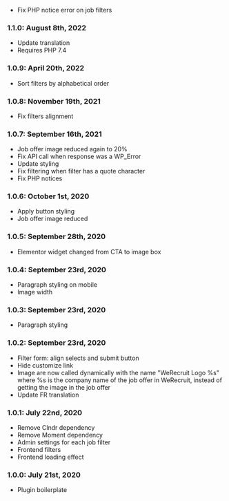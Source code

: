 * Fix PHP notice error on job filters

### 1.1.0: August 8th, 2022
* Update translation
* Requires PHP 7.4

### 1.0.9: April 20th, 2022
* Sort filters by alphabetical order

### 1.0.8: November 19th, 2021
* Fix filters alignment

### 1.0.7: September 16th, 2021
* Job offer image reduced again to 20%
* Fix API call when response was a WP_Error
* Update styling
* Fix filtering when filter has a quote character
* Fix PHP notices

### 1.0.6: October 1st, 2020
* Apply button styling
* Job offer image reduced

### 1.0.5: September 28th, 2020
* Elementor widget changed from CTA to image box

### 1.0.4: September 23rd, 2020
* Paragraph styling on mobile
* Image width

### 1.0.3: September 23rd, 2020
* Paragraph styling

### 1.0.2: September 23rd, 2020
* Filter form: align selects and submit button
* Hide customize link
* Image are now called dynamically with the name "WeRecruit Logo %s" where %s is the company name of the job offer in WeRecruit, instead of getting the image in the job offer
* Update FR translation

### 1.0.1: July 22nd, 2020
* Remove Clndr dependency
* Remove Moment dependency
* Admin settings for each job filter
* Frontend filters
* Frontend loading effect

### 1.0.0: July 21st, 2020
* Plugin boilerplate